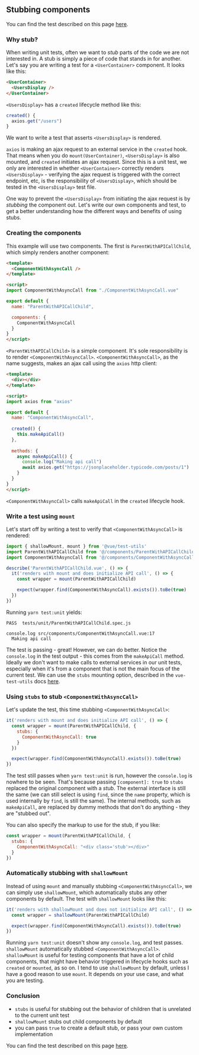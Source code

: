## Stubbing components

You can find the test described on this page [here](https://github.com/lmiller1990/vue-testing-handbook/tree/master/demo-app/tests/unit/ParentWithAPICallChild.spec.js).

### Why stub?

When writing unit tests, often we want to _stub_ parts of the code we are not interested in. A stub is simply a piece of code that stands in for another. Let's say you are writing a test for a `<UserContainer>` component. It looks like this:

```html
<UserContainer>
  <UsersDisplay />
</UserContainer>
```

`<UsersDisplay>` has a `created` lifecycle method like this:

```js
created() {
  axios.get("/users")
}
```

We want to write a test that asserts `<UsersDisplay>` is rendered. 

`axios` is making an ajax request to an external service in the `created` hook. That means when you do `mount(UserContainer)`, `<UsersDisplay>` is also mounted, and `created` initiates an ajax request. Since this is a unit test, we only are interested in whether `<UserContainer>` correctly renders `<UsersDisplay>` - verifying the ajax request is triggered with the correct endpoint, etc, is the responsibility of `<UsersDisplay>`, which should be tested in the `<UsersDisplay>` test file.

One way to prevent the `<UsersDisplay>` from initiating the ajax request is by _stubbing_ the component out. Let's write our own components and test, to get a better understanding how the different ways and benefits of using stubs.

### Creating the components

This example will use two components. The first is `ParentWithAPICallChild`, which simply renders another component:

```html
<template>
  <ComponentWithAsyncCall />
</template>

<script>
import ComponentWithAsyncCall from "./ComponentWithAsyncCall.vue"

export default {
  name: "ParentWithAPICallChild",

  components: {
    ComponentWithAsyncCall
  }
}
</script>
```

`<ParentWithAPICallChild>` is a simple component. It's sole responsibility is to render `<ComponentWithAsyncCall>`. `<ComponentWithAsyncCall>`, as the name suggests, makes an ajax call using the `axios` http client:

```html
<template>
  <div></div>
</template>

<script>
import axios from "axios"

export default {
  name: "ComponentWithAsyncCall",
  
  created() {
    this.makeApiCall()
  },
  
  methods: {
    async makeApiCall() {
      console.log("Making api call")
      await axios.get("https://jsonplaceholder.typicode.com/posts/1")
    }
  }
}
</script>
```

`<ComponentWithAsyncCall>` calls `makeApiCall` in the `created` lifecycle hook.

### Write a test using `mount`

Let's start off by writing a test to verify that `<ComponentWithAsyncCall>` is rendered:

```js
import { shallowMount, mount } from '@vue/test-utils'
import ParentWithAPICallChild from '@/components/ParentWithAPICallChild.vue'
import ComponentWithAsyncCall from '@/components/ComponentWithAsyncCall.vue'

describe('ParentWithAPICallChild.vue', () => {
  it('renders with mount and does initialize API call', () => {
    const wrapper = mount(ParentWithAPICallChild)

    expect(wrapper.find(ComponentWithAsyncCall).exists()).toBe(true)
  })
})
```

Running `yarn test:unit` yields:

```
PASS  tests/unit/ParentWithAPICallChild.spec.js

console.log src/components/ComponentWithAsyncCall.vue:17
  Making api call
```

The test is passing - great! However, we can do better. Notice the `console.log` in the test output - this comes from the `makeApiCall` method. Ideally we don't want to make calls to external services in our unit tests, especially when it's from a component that is not the main focus of the current test. We can use the `stubs` mounting option, described in the `vue-test-utils` docs [here](https://vue-test-utils.vuejs.org/api/options.html#stubs).

### Using `stubs` to stub `<ComponentWithAsyncCall>`

Let's update the test, this time stubbing `<ComponentWithAsyncCall>`:

```js
it('renders with mount and does initialize API call', () => {
  const wrapper = mount(ParentWithAPICallChild, {
    stubs: {
      ComponentWithAsyncCall: true
    }
  })

  expect(wrapper.find(ComponentWithAsyncCall).exists()).toBe(true)
})
```

The test still passes when `yarn test:unit` is run, however the `console.log` is nowhere to be seen. That's because passing `[component]: true` to `stubs` replaced the original component with a _stub_. The external interface is still the same (we can still select is using `find`, since the `name` property, which is used internally by `find`, is still the same). The internal methods, such as `makeApiCall`, are replaced by dummy methods that don't do anything - they are "stubbed out".

You can also specify the markup to use for the stub, if you like:

```js
const wrapper = mount(ParentWithAPICallChild, {
  stubs: {
    ComponentWithAsyncCall: "<div class='stub'></div>"
  }
})
```

### Automatically stubbing with `shallowMount`

Instead of using `mount` and manually stubbing `<ComponentWithAsyncCall>`, we can simply use `shallowMount`, which automatically stubs any other components by default. The test with `shallowMount` looks like this:

```js
it('renders with shallowMount and does not initialize API call', () => {
  const wrapper = shallowMount(ParentWithAPICallChild)

  expect(wrapper.find(ComponentWithAsyncCall).exists()).toBe(true)
})
```

Running `yarn test:unit` doesn't show any `console.log`, and test passes. `shallowMount` automatically stubbed `<ComponentWithAsyncCall>`. `shallowMount` is useful for testing components that have a lot of child components, that might have behavior triggered in lifecycle hooks such as `created` or `mounted`, as so on. I tend to use `shallowMount` by default, unless I have a good reason to use `mount`. It depends on your use case, and what you are testing.

### Conclusion

- `stubs` is useful for stubbing out the behavior of children that is unrelated to the current unit test
- `shallowMount` stubs out child components by default
- you can pass `true` to create a default stub, or pass your own custom implementation

You can find the test described on this page [here](https://github.com/lmiller1990/vue-testing-handbook/tree/master/demo-app/tests/unit/ParentWithAPICallChild.spec.js).
